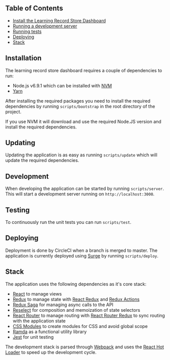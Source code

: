 
## Table of Contents
- [Install the Learning Record Store Dashboard](#installation)
- [Running a development server](#development)
- [Running tests](#testing)
- [Deploying](#deploying)
- [Stack](#stack)

## Installation
The learning record store dashboard requires a couple of dependencies to run:

- Node.js v6.9.1 which can be installed with [NVM](https://github.com/creationix/nvm#installation)
- [Yarn](https://yarnpkg.com/en/docs/install)

After installing the required packages you need to install the required
dependencies by running `scripts/bootstrap` in the root directory of the project.

If you use NVM it will download and use the required Node.JS version and install
the required dependencies.

## Updating
Updating the application is as easy as running `scripts/update` which will update
the required dependencies.

## Development
When developing the application can be started by running `scripts/server`. This
will start a development server running on `http://localhost:3000`.

## Testing
To continuously run the unit tests you can run `scripts/test`.

## Deploying
Deployment is done by CircleCI when a branch is merged to master. The application
is currently deployed using [Surge](https://surge.sh) by running `scripts/deploy`.

## Stack
The application uses the following dependencies as it's core stack:
 - [React](https://facebook.github.io/react/) to manage views
 - [Redux](https://github.com/reactjs/redux) to manage state with [React Redux](https://github.com/reactjs/react-redux) and [Redux Actions](https://github.com/acdlite/redux-actions)
 - [Redux Saga](https://github.com/yelouafi/redux-saga) for managing async calls to the API
 - [Reselect](https://github.com/reactjs/reselect) for composition and memoization of state selectors
 - [React Router](https://github.com/ReactTraining/react-router) to manage routing with [React Router Redux](https://github.com/reactjs/react-router-redux) to sync routing with the application state
 - [CSS Modules](https://github.com/css-modules/css-modules) to create modules for CSS and avoid global scope
 - [Ramda](http://ramdajs.com/) as a functional utility library
 - [Jest](https://facebook.github.io/jest/) for unit testing

The development stack is parsed through [Webpack](https://webpack.github.io/) and
uses the [React Hot Loader](https://github.com/gaearon/react-hot-loader/pull/240)
to speed up the development cycle.
